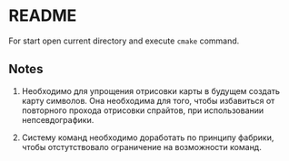 # README #

For start open current directory and execute `cmake` command.


## Notes ##

1.  Необходимо для упрощения отрисовки карты в будущем создать карту символов.
Она необходима для того, чтобы избавиться от повторного прохода отрисовки спрайтов, при использовании непсевдографики.

2. Систему команд необходимо доработать по принципу фабрики, чтобы отстутствовало ограничение на возможности команд.
 